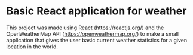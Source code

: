 # Basic React application for weather

This project was made using React (https://reactjs.org/) and the OpenWeatherMap API (https://openweathermap.org/) to make a small application that gives the user basic current weather statistics for a given location in the world.
